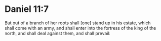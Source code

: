 # Daniel 11:7

But out of a branch of her roots shall [one] stand up in his estate, which shall come with an army, and shall enter into the fortress of the king of the north, and shall deal against them, and shall prevail: